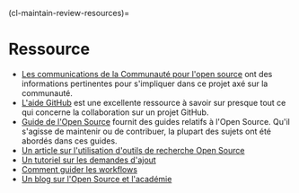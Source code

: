 (cl-maintain-review-resources)=
# Ressource

* [Les communications de la Communauté pour l'open source](https://the-turing-way.netlify.app/open-source-comms/intro.html) ont des informations pertinentes pour s'impliquer dans ce projet axé sur la communauté.
* [L'aide GitHub](https://help.github.com/en) est une excellente ressource à savoir sur presque tout ce qui concerne la collaboration sur un projet GitHub.
* [Guide de l'Open Source](https://opensource.guide/) fournit des guides relatifs à l'Open Source. Qu'il s'agisse de maintenir ou de contribuer, la plupart des sujets ont été abordés dans ces guides.
* [Un article sur l'utilisation d'outils de recherche Open Source](https://opensource.com/education/15/11/tools-analyze-collaborate-share-research)
* [Un tutoriel sur les demandes d'ajout](https://www.atlassian.com/blog/git/written-unwritten-guide-pull-requests)
* [Comment guider les workflows](https://www.atlassian.com/git/tutorials/comparing-workflows)
* [Un blog sur l'Open Source et l'académie](https://opensource.com/article/19/9/how-open-source-academic-work)
